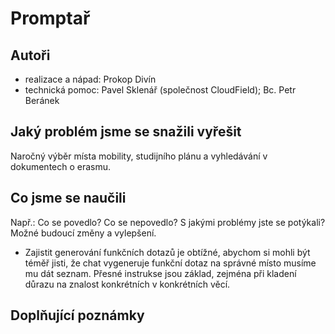 # Promptař

## Autoři

- realizace a nápad: Prokop Divín 
- technická pomoc: Pavel Sklenář (společnost CloudField); Bc. Petr Beránek


## Jaký problém jsme se snažili vyřešit
Naročný výběr místa mobility, studijního plánu a vyhledávání v dokumentech o erasmu.

## Co jsme se naučili

Např.: Co se povedlo? Co se nepovedlo? S jakými problémy jste se potýkali? Možné budoucí změny a vylepšení.

- Zajistit generování funkčních dotazů je obtížné, abychom si mohli být téměř jisti, že chat vygeneruje funkční dotaz na správné místo musíme mu dát seznam. Přesné instrukse jsou základ, zejména při kladení důrazu na znalost konkrétních v konkrétních věcí.

## Doplňující poznámky

